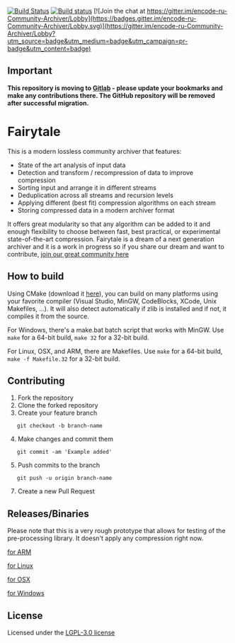 [![Build Status](https://travis-ci.org/schnaader/fairytale.svg?branch=master)](https://travis-ci.org/schnaader/fairytale)
[![Build status](https://ci.appveyor.com/api/projects/status/k3y23dpxfu4rm108?svg=true)](https://ci.appveyor.com/project/schnaader/fairytale)
[![Join the chat at https://gitter.im/encode-ru-Community-Archiver/Lobby](https://badges.gitter.im/encode-ru-Community-Archiver/Lobby.svg)](https://gitter.im/encode-ru-Community-Archiver/Lobby?utm_source=badge&utm_medium=badge&utm_campaign=pr-badge&utm_content=badge)

Important
---------
**This repository is moving to [Gitlab](https://gitlab.com/schnaader/fairytale) - please update your bookmarks and make any contributions there. The GitHub repository will be removed after successful migration.**

# Fairytale
This is a modern lossless community archiver that features:

* State of the art analysis of input data
* Detection and transform / recompression of data to improve compression
* Sorting input and arrange it in different streams
* Deduplication across all streams and recursion levels
* Applying different (best fit) compression algorithms on each stream
* Storing compressed data in a modern archiver format

It offers great modularity so that any algorithm can be added to it
and enough flexibility to choose between fast, best practical, or experimental state-of-the-art compression.
Fairytale is a dream of a next generation archiver and it is a work in progress
so if you share our dream and want to contribute, [join our great community here](https://gitter.im/encode-ru-Community-Archiver)

How to build
------------

Using CMake (download it [here](https://cmake.org/download/)), you can build on many platforms using your favorite compiler (Visual Studio, MinGW, CodeBlocks, XCode, Unix Makefiles, ...). It will also detect automatically if zlib is installed and if not, it compiles it from the source.

For Windows, there's a make.bat batch script that works with MinGW. Use `make` for a 64-bit build, `make 32` for a 32-bit build.

For Linux, OSX, and ARM, there are Makefiles. Use `make` for a 64-bit build, `make -f Makefile.32` for a 32-bit build.

Contributing
------------

1. Fork the repository
2. Clone the forked repository
3. Create your feature branch
```shell
   git checkout -b branch-name
```
4. Make changes and commit them
```shell
   git commit -am 'Example added'
```
5. Push commits to the branch
```shell
   git push -u origin branch-name
``` 
7. Create a new Pull Request


Releases/Binaries
-----------------

Please note that this is a very rough prototype that allows for testing of the pre-processing library.
It doesn't apply any compression right now.

[for ARM](https://drive.google.com/file/d/1Uc1w3Sf0J8A2wGZtcYtIDpHjcSuX8oY7/view)

[for Linux](..)

[for OSX](..)

[for Windows](https://drive.google.com/drive/folders/1uj2YVjpbRscJiM0llTU-9uJuY5BmgBvt)

License
-------

Licensed under the [LGPL-3.0 license](https://github.com/schnaader/fairytale/blob/master/LICENSE)
